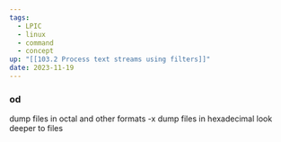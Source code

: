 ```yaml
---
tags:
  - LPIC
  - linux
  - command
  - concept
up: "[[103.2 Process text streams using filters]]"
date: 2023-11-19
---
```

### od
dump files in octal and other formats
-x dump files in hexadecimal 
look deeper to files

```bash

```